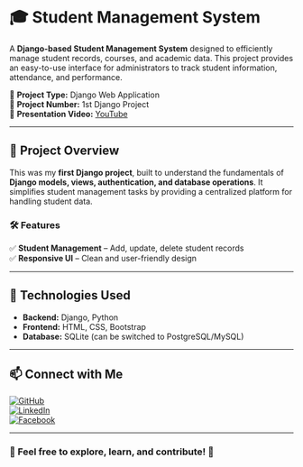 # 🎓 Student Management System  

A **Django-based Student Management System** designed to efficiently manage student records, courses, and academic data. This project provides an easy-to-use interface for administrators to track student information, attendance, and performance.  

🔹 **Project Type:** Django Web Application  
🔹 **Project Number:** 1st Django Project  
🎥 **Presentation Video:** [YouTube](https://youtu.be/-buVQigLGCo?si=eivmfGhQ-hdr4yJ6&t=101)  

---

## 📌 Project Overview  
This was my **first Django project**, built to understand the fundamentals of **Django models, views, authentication, and database operations**. It simplifies student management tasks by providing a centralized platform for handling student data.  

### 🛠 Features  
✅ **Student Management** – Add, update, delete student records  
✅ **Responsive UI** – Clean and user-friendly design  

---

## 🚀 Technologies Used  
- **Backend:** Django, Python  
- **Frontend:** HTML, CSS, Bootstrap  
- **Database:** SQLite (can be switched to PostgreSQL/MySQL)  

---

## 📫 Connect with Me  
[![GitHub](https://img.shields.io/badge/GitHub-Profile-black?style=flat&logo=github)](https://github.com/Abu-Taher-Siddiki-Adnan)  
[![LinkedIn](https://img.shields.io/badge/LinkedIn-Connect-blue?style=flat&logo=linkedin)](https://www.linkedin.com/in/abu-taher-siddiki-adnan/)  
[![Facebook](https://img.shields.io/badge/Facebook-Profile-1877F2?style=flat&logo=facebook&logoColor=white)](https://www.facebook.com/adnan.siddik.282/)  

---

### 🎯 Feel free to explore, learn, and contribute! 🚀  
